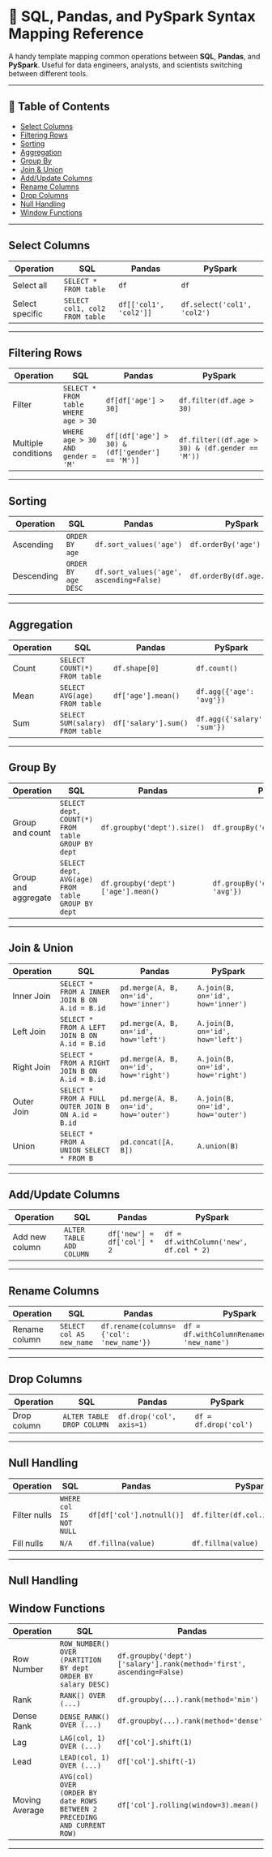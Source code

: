 
# 🔄 SQL, Pandas, and PySpark Syntax Mapping Reference

A handy template mapping common operations between **SQL**, **Pandas**, and **PySpark**. Useful for data engineers, analysts, and scientists switching between different tools.

---

## 📌 Table of Contents

- [Select Columns](#select-columns)
- [Filtering Rows](#filtering-rows)
- [Sorting](#sorting)
- [Aggregation](#aggregation)
- [Group By](#group-by)
- [Join & Union](#join--union)
- [Add/Update Columns](#addupdate-columns)
- [Rename Columns](#rename-columns)
- [Drop Columns](#drop-columns)
- [Null Handling](#null-handling)
- [Window Functions](#window-functions)

---

## Select Columns

| Operation | SQL | Pandas | PySpark |
|----------|-----|--------|---------|
| Select all | `SELECT * FROM table` | `df` | `df` |
| Select specific | `SELECT col1, col2 FROM table` | `df[['col1', 'col2']]` | `df.select('col1', 'col2')` |

---

## Filtering Rows

| Operation | SQL | Pandas | PySpark |
|----------|-----|--------|---------|
| Filter | `SELECT * FROM table WHERE age > 30` | `df[df['age'] > 30]` | `df.filter(df.age > 30)` |
| Multiple conditions | `WHERE age > 30 AND gender = 'M'` | `df[(df['age'] > 30) & (df['gender'] == 'M')]` | `df.filter((df.age > 30) & (df.gender == 'M'))` |

---

## Sorting

| Operation | SQL | Pandas | PySpark |
|----------|-----|--------|---------|
| Ascending | `ORDER BY age` | `df.sort_values('age')` | `df.orderBy('age')` |
| Descending | `ORDER BY age DESC` | `df.sort_values('age', ascending=False)` | `df.orderBy(df.age.desc())` |

---

## Aggregation

| Operation | SQL | Pandas | PySpark |
|----------|-----|--------|---------|
| Count | `SELECT COUNT(*) FROM table` | `df.shape[0]` | `df.count()` |
| Mean | `SELECT AVG(age) FROM table` | `df['age'].mean()` | `df.agg({'age': 'avg'})` |
| Sum | `SELECT SUM(salary) FROM table` | `df['salary'].sum()` | `df.agg({'salary': 'sum'})` |

---

## Group By

| Operation | SQL | Pandas | PySpark |
|----------|-----|--------|---------|
| Group and count | `SELECT dept, COUNT(*) FROM table GROUP BY dept` | `df.groupby('dept').size()` | `df.groupBy('dept').count()` |
| Group and aggregate | `SELECT dept, AVG(age) FROM table GROUP BY dept` | `df.groupby('dept')['age'].mean()` | `df.groupBy('dept').agg({'age': 'avg'})` |

---

## Join & Union

| Operation   | SQL                                                            | Pandas                                      | PySpark                            |
|-------------|----------------------------------------------------------------|---------------------------------------------|------------------------------------|
| Inner Join  | `SELECT * FROM A INNER JOIN B ON A.id = B.id`                 | `pd.merge(A, B, on='id', how='inner')`      | `A.join(B, on='id', how='inner')`  |
| Left Join   | `SELECT * FROM A LEFT JOIN B ON A.id = B.id`                  | `pd.merge(A, B, on='id', how='left')`       | `A.join(B, on='id', how='left')`   |
| Right Join  | `SELECT * FROM A RIGHT JOIN B ON A.id = B.id`                 | `pd.merge(A, B, on='id', how='right')`      | `A.join(B, on='id', how='right')`  |
| Outer Join  | `SELECT * FROM A FULL OUTER JOIN B ON A.id = B.id`            | `pd.merge(A, B, on='id', how='outer')`      | `A.join(B, on='id', how='outer')`  |
| Union       | `SELECT * FROM A`<br>`UNION SELECT * FROM B`                  | `pd.concat([A, B])`                         | `A.union(B)`                       |

---

## Add/Update Columns

| Operation | SQL | Pandas | PySpark |
|----------|-----|--------|---------|
| Add new column | `ALTER TABLE ADD COLUMN` | `df['new'] = df['col'] * 2` | `df = df.withColumn('new', df.col * 2)` |

---

## Rename Columns

| Operation | SQL | Pandas | PySpark |
|----------|-----|--------|---------|
| Rename column | `SELECT col AS new_name` | `df.rename(columns={'col': 'new_name'})` | `df = df.withColumnRenamed('col', 'new_name')` |

---

## Drop Columns

| Operation | SQL | Pandas | PySpark |
|----------|-----|--------|---------|
| Drop column | `ALTER TABLE DROP COLUMN` | `df.drop('col', axis=1)` | `df = df.drop('col')` |

---

## Null Handling

| Operation | SQL | Pandas | PySpark |
|----------|-----|--------|---------|
| Filter nulls | `WHERE col IS NOT NULL` | `df[df['col'].notnull()]` | `df.filter(df.col.isNotNull())` |
| Fill nulls | `N/A` | `df.fillna(value)` | `df.fillna(value)` |

---

## Null Handling

## Window Functions

| Operation | SQL | Pandas | PySpark |
|----------|-----|--------|---------|
| Row Number | `ROW_NUMBER() OVER`<br>`(PARTITION BY dept ORDER BY salary DESC)` | `df.groupby('dept')['salary'].rank(method='first', ascending=False)` | `df.withColumn('row_num', F.row_number().over(Window.partitionBy('dept').orderBy(df.salary.desc())))` |
| Rank | `RANK() OVER (...)` | `df.groupby(...).rank(method='min')` | `df.withColumn('rank', F.rank().over(w))` |
| Dense Rank | `DENSE_RANK() OVER (...)` | `df.groupby(...).rank(method='dense')` | `df.withColumn('dense_rank', F.dense_rank().over(w))` |
| Lag | `LAG(col, 1) OVER (...)` | `df['col'].shift(1)` | `df.withColumn('prev', F.lag('col', 1).over(w))` |
| Lead | `LEAD(col, 1) OVER (...)` | `df['col'].shift(-1)` | `df.withColumn('next', F.lead('col', 1).over(w))` |
| Moving Average | `AVG(col) OVER`<br>`(ORDER BY date ROWS BETWEEN 2 PRECEDING AND CURRENT ROW)` | `df['col'].rolling(window=3).mean()` | `df.withColumn('mov_avg', F.avg('col').over(Window.orderBy('date').rowsBetween(-2, 0)))` |

---
